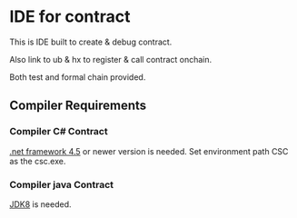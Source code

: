 # IDE for contract

This is IDE built to create & debug contract.

Also link to ub & hx to register & call contract onchain.

Both test and formal chain provided.

## Compiler Requirements

### Compiler C# Contract

[.net framework 4.5](https://www.microsoft.com/en-us/download/details.aspx?id=42642) or newer version is needed. Set environment path CSC as the csc.exe.

### Compiler java Contract

[JDK8](https://docs.oracle.com/javase/8/docs/technotes/guides/install/install_overview.html)  is needed.

